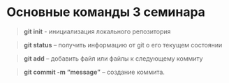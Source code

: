 # Основные команды 3 семинара  

>**git init** - инициализация локального репозитория

>**git status** – получить информацию от git о его текущем состоянии

> **git add** – добавить файл или файлы к следующему коммиту

> **git commit -m “message”** – создание коммита.